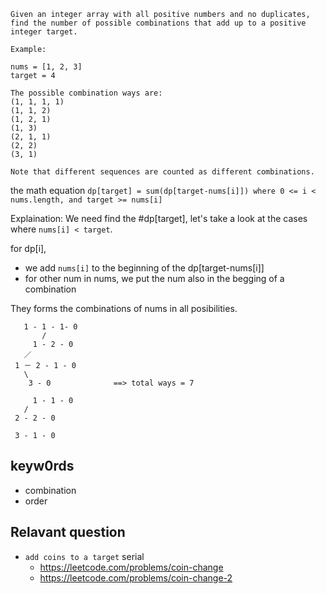 
```
Given an integer array with all positive numbers and no duplicates, find the number of possible combinations that add up to a positive integer target.

Example:

nums = [1, 2, 3]
target = 4

The possible combination ways are:
(1, 1, 1, 1)
(1, 1, 2)
(1, 2, 1)
(1, 3)
(2, 1, 1)
(2, 2)
(3, 1)

Note that different sequences are counted as different combinations.
```


the math equation
`dp[target] = sum(dp[target-nums[i]]) where 0 <= i < nums.length, and target >= nums[i]`

Explaination:
We need find the #dp[target], let's take a look at the cases where `nums[i] < target`.

for dp[i], 
- we add `nums[i]` to the beginning of the dp[target-nums[i]]
- for other num in nums, we put the num also in the begging of a combination

They forms the combinations of nums in all posibilities.



```
   1 - 1 - 1- 0
       /
     1 - 2 - 0
   ／ 
 1 － 2 - 1 - 0
   \
    3 - 0              ==> total ways = 7
 
     1 - 1 - 0
   /
 2 - 2 - 0
 
 3 - 1 - 0
```


## keyw0rds
- combination
- order

## Relavant question
- `add coins to a target` serial 
    + https://leetcode.com/problems/coin-change
    + https://leetcode.com/problems/coin-change-2

